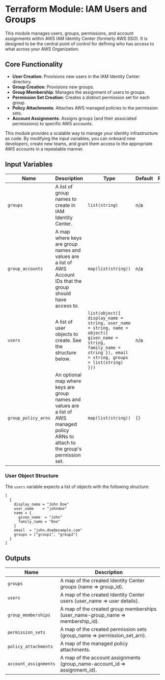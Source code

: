 # Terraform Module: IAM Users and Groups

This module manages users, groups, permissions, and account assignments within AWS IAM Identity Center (formerly AWS SSO). It is designed to be the central point of control for defining who has access to what across your AWS Organization.

## Core Functionality

-   **User Creation**: Provisions new users in the IAM Identity Center directory.
-   **Group Creation**: Provisions new groups.
-   **Group Membership**: Manages the assignment of users to groups.
-   **Permission Set Creation**: Creates a distinct permission set for each group.
-   **Policy Attachments**: Attaches AWS managed policies to the permission sets.
-   **Account Assignments**: Assigns groups (and their associated permissions) to specific AWS accounts.

This module provides a scalable way to manage your identity infrastructure as code. By modifying the input variables, you can onboard new developers, create new teams, and grant them access to the appropriate AWS accounts in a repeatable manner.

## Input Variables

| Name                  | Description                                                                                                                                                           | Type                                                                                                                            | Default | Required |
| --------------------- | --------------------------------------------------------------------------------------------------------------------------------------------------------------------- | ------------------------------------------------------------------------------------------------------------------------------- | ------- | :------: |
| `groups`              | A list of group names to create in IAM Identity Center.                                                                                                               | `list(string)`                                                                                                                  | n/a     |   yes    |
| `group_accounts`      | A map where keys are group names and values are a list of AWS Account IDs that the group should have access to.                                                         | `map(list(string))`                                                                                                             | n/a     |   yes    |
| `users`               | A list of user objects to create. See the structure below.                                                                                                            | `list(object({ display_name = string, user_name = string, name = object({ given_name = string, family_name = string }), email = string, groups = list(string) }))` | n/a     |   yes    |
| `group_policy_arns`   | An optional map where keys are group names and values are a list of AWS managed policy ARNs to attach to the group's permission set.                                    | `map(list(string))`                                                                                                             | `{}`    |    no    |

### User Object Structure

The `users` variable expects a list of objects with the following structure:

```hcl
[
  {
    display_name = "John Doe"
    user_name    = "johndoe"
    name = {
      given_name  = "John"
      family_name = "Doe"
    }
    email  = "john.doe@example.com"
    groups = ["group1", "group2"]
  }
]
```

## Outputs

| Name                  | Description                                                              |
| --------------------- | ------------------------------------------------------------------------ |
| `groups`              | A map of the created Identity Center groups (name => group_id).          |
| `users`               | A map of the created Identity Center users (user_name => user details).  |
| `group_memberships`   | A map of the created group memberships (user_name-group_name => membership_id). |
| `permission_sets`     | A map of the created permission sets (group_name => permission_set_arn). |
| `policy_attachments`  | A map of the managed policy attachments.                                 |
| `account_assignments` | A map of the account assignments (group_name-account_id => assignment_id). |

